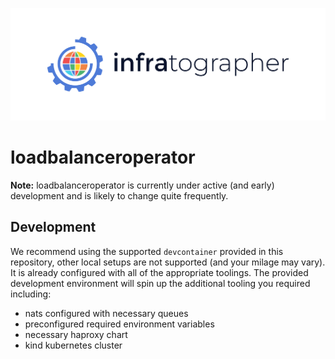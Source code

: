 ![logo](https://github.com/infratographer/website/blob/main/source/theme/assets/pictures/logo.jpg?raw=true)
# loadbalanceroperator 

**Note:** loadbalanceroperator is currently under active (and early) development and is likely to change quite frequently.

## Development

We recommend using the supported `devcontainer` provided in this repository, other local setups are not supported (and your milage may vary). It is already configured with all of the appropriate toolings.  The provided development environment will spin up the additional tooling you required including:
- nats configured with necessary queues
- preconfigured required environment variables
- necessary haproxy chart
- kind kubernetes cluster
